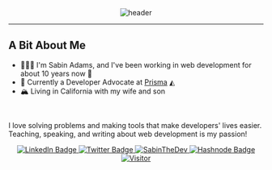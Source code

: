 <div id="header" align="center">
  <img src="https://res.cloudinary.com/sabinthedev/image/upload/v1661676030/Full-Stack_Web_Developer_Writer_Creator_gvyjle.png" alt="header">
  
</div>

<hr/>

## A Bit About Me

- 🙋🏻‍♂️ I'm Sabin Adams, and I've been working in web development for about 10 years now 🎉 <br/>
- 💼 Currently a Developer Advocate at [Prisma](https://www.prisma.io/) ◭ <br/>
- 🏔 Living in California with my wife and son <br/>
<br/>

I love solving problems and making tools that make developers' lives easier. Teaching, speaking, and writing about web development is my passion!

<div id="menu" align="center">
  <a href="https://www.linkedin.com/in/sabin-adams-656261122/">
      <img src="https://img.shields.io/badge/LinkedIn-blue?style=flat&logo=linkedin&logoColor=white" alt="LinkedIn Badge"/>
  </a>
  <a href="https://twitter.com/sabinthedev">
    <img src="https://img.shields.io/badge/Twitter-blue?style=flat&logo=twitter&logoColor=white" alt="Twitter Badge"/>
  </a>
  <a href="https://sabinthedev.com/">
    <img src="https://img.shields.io/badge/-Website-brightgreen" alt="SabinTheDev"/>
  </a>
  <a href="https://sabinadams.hashnode.dev/">
    <img src="https://img.shields.io/badge/Hashnode-2962FF?style=flat&logo=hashnode&logoColor=white" alt="Hashnode Badge"/>
  </a>
  <a href="https://twitter.com/sabinthedev">
    <img src="https://visitor-badge.glitch.me/badge?page_id=sabinadams.visitor-badge&left_color=gray&right_color=blue" alt="Visitor"/>
  </a>
</div>
